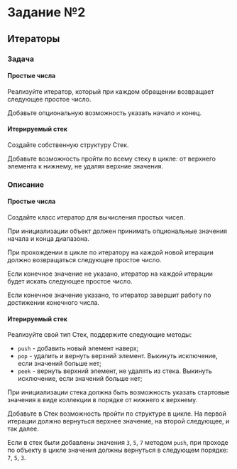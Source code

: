 # Задание №2

## Итераторы

### Задача

#### Простые числа

Реализуйте итератор, который при каждом обращении возвращает следующее простое число.

Добавьте опциональную возможность указать начало и конец.

#### Итерируемый стек

Создайте собственную структуру Стек.

Добавьте возможность пройти по всему стеку в цикле: от верхнего элемента к нижнему, не удаляя верхние значения.

### Описание

#### Простые числа

Создайте класс итератор для вычисления простых чисел.

При инициализации объект должен принимать опциональные значения начала и конца диапазона.

При прохождении в цикле по итератору на каждой новой итерации должно возвращаться следующее простое число.

Если конечное значение не указано, итератор на каждой итерации будет искать следующее простое число.

Если конечное значение указано, то итератор завершит работу по достижении конечного числа.

#### Итерируемый стек

Реализуйте свой тип Стек, поддержите следующие методы:

- `push` - добавить новый элемент наверх;
- `pop` - удалить и вернуть верхний элемент. Выкинуть исключение, если значений больше нет;
- `peek` - вернуть верхний элемент, не удалять из стека. Выкинуть исключение, если значений больше нет;

При инициализации стека должна быть возможность указать стартовые значения
в виде коллекции в порядке от нижнего к верхнему.

Добавьте в Стек возможность пройти по структуре в цикле.
На первой итерации должно вернуться верхнее значение, на второй следующее, и так далее.

Если в стек были добавлены значения `3`, `5`, `7` методом `push`,
при проходе по объекту в цикле значения должны вернуться в следующем порядке: `7`, `5`, `3`.

